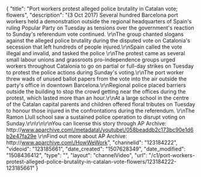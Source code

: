 {
    "title": "Port workers protest alleged police brutality in Catalan vote; flowers",
    "description": "(3 Oct 2017) Several hundred Barcelona port workers held a demonstration outside the regional headquarters of Spain's ruling Popular Party on Tuesday as tensions over the government's reaction to Sunday's referendum vote continued. \r\nThe group chanted slogans against the alleged police brutality during the disputed vote on Catalonia's secession that left hundreds of people injured.\r\nSpain called the vote illegal and invalid, and tasked the police \r\nThe protest came as several small labour unions and grassroots pro-independence groups urged workers throughout Catalonia to go on partial or full-day strikes on Tuesday to protest the police actions during Sunday's voting.\r\nThe port worker threw wads of unused ballot papers from the vote into the air outside the party's office in downtown Barcelona.\r\nRegional police placed barriers outside the building to stop the crowd getting near the offices during the protest, which lasted more than an hour.\r\nAt a large school in the centre of the Catalan capital parents and children offered floral tributes on Tuesday to honour those injured in the confrontations during the referendum. \r\nThe Ramon Llull school saw a sustained police operation to disrupt voting on Sunday.\r\n\r\n\r\nYou can license this story through AP Archive: http:\/\/www.aparchive.com\/metadata\/youtube\/058beaddb2c173bc90e1d6b2e47fa29e \r\nFind out more about AP Archive: http:\/\/www.aparchive.com\/HowWeWork",
    "channelid": "123184222",
    "videoid": "123185661",
    "date_created": "1507628349",
    "date_modified": "1508436412",
    "type": "",
    "layout": "channelVideo",
    "url": "\/c1\/port-workers-protest-alleged-police-brutality-in-catalan-vote-flowers\/123184222-123185661"
}